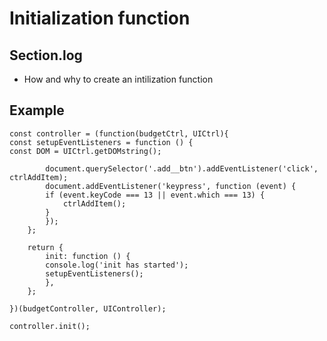 # Initialization function

## Section.log

- How and why to create an intilization function

## Example

<pre><code>const controller = (function(budgetCtrl, UICtrl){ 
const setupEventListeners = function () {
const DOM = UICtrl.getDOMstring();

        document.querySelector('.add__btn').addEventListener('click', ctrlAddItem);
        document.addEventListener('keypress', function (event) {
        if (event.keyCode === 13 || event.which === 13) {
            ctrlAddItem();
        }
        });
    };

    return {
        init: function () {
        console.log('init has started');
        setupEventListeners();
        },
    };

})(budgetController, UIController);

controller.init();
</code></pre>
